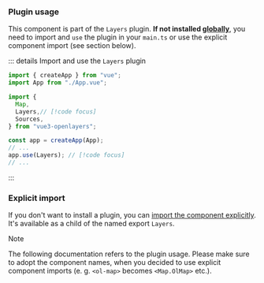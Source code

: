 ### Plugin usage

This component is part of the `Layers` plugin.
**If not installed [globally](/get-started#usage-as-plugin)**, you need to import and `use` the plugin in your `main.ts` or use the explicit component import (see section below).

::: details Import and use the `Layers` plugin

```ts {6,12} [main.ts]
import { createApp } from "vue";
import App from "./App.vue";

import {
  Map,
  Layers,// [!code focus]
  Sources,
} from "vue3-openlayers";

const app = createApp(App);
// ...
app.use(Layers); // [!code focus]
// ...
```

:::

### Explicit import

If you don't want to install a plugin, you can [import the component explicitly](/get-started#usage-explicit-import).
It's available as a child of the named export `Layers`.

> [!NOTE]
> The following documentation refers to the plugin usage.
> Please make sure to adopt the component names, when you decided to use explicit component imports (e. g. `<ol-map>` becomes `<Map.OlMap>` etc.).
